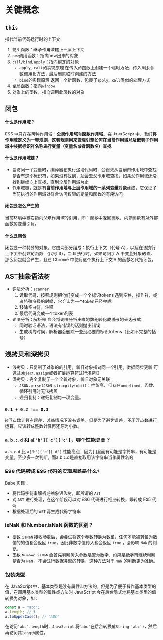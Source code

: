 # 关键概念

## `this`
指代当前代码运行时的上下文
1. 箭头函数：继承作用域链上一层上下文
2. `new`调用函数：指向new出来的对象
3. `call/bind/apply`：指向绑定的对象
    - `apply、call`的实现原理
        在传入的函数上创建一个临时方法，传入剩余参数调用此方法，最后删除临时创建的方法
    - `bind`的实现原理
        返回一个新函数，包裹了`apply、call`类似的处理方式
4. 全局函数：指向`window`
5. 对象上的函数，指向调用此函数的对象

## 闭包
#### 什么是作用域？
ES5 中只存在两种作用域：**全局作用域**和**函数作用域**。在 JavaScript 中，我们**将作用域定义为一套规则，这套规则用来管理引擎如何在当前作用域以及嵌套子作用域中根据标识符名称进行变量（变量名或者函数名）查找**

#### 什么是作用域链？
- 当访问一个变量时，编译器在执行这段代码时，会首先从当前的作用域中查找是否有这个标识符，如果没有找到，就会去父作用域查找，如果父作用域还没找到继续向上查找，直到全局作用域为止
- 作用域链，就是有**当前作用域与上层作用域的一系列变量对象**组成，它保证了当前执行的作用域对符合访问权限的变量和函数的有序访问。

#### 闭包是怎么产生的
当前环境中存在指向父级作用域的引用，即：函数中返回函数，内部函数有对外部函数的变量引用。

#### 什么是闭包
闭包是一种特殊的对象，它由两部分组成：执行上下文（代号 A），以及在该执行上下文中创建的函数 （代号 B），当 B 执行时，如果访问了 A 中变量对象的值，那么闭包就会产生，且在 Chrome 中使用这个执行上下文 A 的函数名代指闭包。


## AST抽象语法树
- 词法分析：`scanner`
    1. 读取代码，按照规则把他们变成一个个标识tokens,遇到空格，操作符，或者特殊符号的时候，它会认为一个token已经完成l
    2. 移除空白符，注释
    3. 最后代码变成一个token列表
- 语法分析：解析器
    它会将词法分析出来的数组转化成树形的表达形式
    - 同时验证语法，语法有错误的话则抛出错误
    - 生成树的时候，解析器会删除一些没必要的标识tokens（比如不完整的括号）

## 浅拷贝和深拷贝
- 浅拷贝：只复制了对象的的引用，新旧对象指向同一个引用，数据同步更新
可通过`Object.assign`或者扩展运算符进行浅拷贝
- 深拷贝：完全复制了一个全新对象，新旧对象无关联
  - `JSON.parse(JSON.stringify(obj))`：性能高，但存在`undefined`、函数、循环引用时无法拷贝
  - 递归复制：递归复制每一项变量。

### `0.1 + 0.2 !== 0.3`
js浮点数计算有误差，某些情况下没有误差，但是为了避免误差，不用浮点数进行运算，应该转成整数计算再还原为小数。

### `a.b.c.d` 和 `a['b']['c']['d']`，哪个性能更高？
`a.b.c.d` 比 `a['b']['c']['d']` 性能高点，因为[ ]里面有可能是字符串，有可能是变量，至少多一次判断，而a.b.c.d是直接取用该字符串当作属性名的

### ES6 代码转成 ES5 代码的实现思路是什么?
Babel实现：
- 将代码字符串解析成抽象语法树，即所谓的 `AST`
- 对 `AST` 进行处理，在这个阶段可以对 ES6 代码进行相应转换，即转成 ES5 代码
- 根据处理后的 `AST` 再生成代码字符串

### isNaN 和 Number.isNaN 函数的区别？
- 函数 `isNaN` 接收参数后，会尝试将这个参数转换为数值，任何不能被转换为数值的的值都会返回 `true`，因此非数字值传入也会返回 `true` ，会影响 `NaN` 的判断。
- 函数 `Number.isNaN` 会首先判断传入参数是否为数字，如果是数字再继续判断是否为 `NaN` ，不会进行数据类型的转换，这种方法对于 `NaN` 的判断更为准确。

### 包装类型
在 JavaScript 中，基本类型是没有属性和方法的，但是为了便于操作基本类型的值，在调用基本类型的属性或方法时 JavaScript 会在后台隐式地将基本类型的值转换为对象，如：
```javascript
const a = "abc";
a.length; // 3
a.toUpperCase(); // "ABC"
```

在访问`'abc'.length`时，`JavaScript` 将`'abc'`在后台转换成`String('abc')`，然后再访问其`length`属性。
